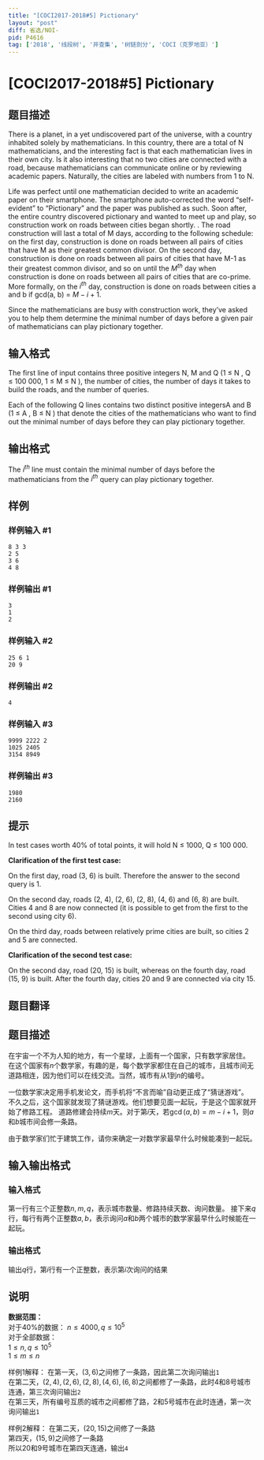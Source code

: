 ```yaml
---
title: "[COCI2017-2018#5] Pictionary"
layout: "post"
diff: 省选/NOI-
pid: P4616
tag: ['2018', '线段树', '并查集', '树链剖分', 'COCI（克罗地亚）']
---
```

# [COCI2017-2018#5] Pictionary
## 题目描述

There is a planet, in a yet undiscovered part of the universe, with a country inhabited solely
by mathematicians. In this country, there are a total of ​N mathematicians, and the interesting
fact is that each mathematician lives in their own city. Is it also interesting that no two cities
are connected with a road, because mathematicians can communicate online or by
reviewing academic papers. Naturally, the cities are labeled with numbers from 1 to ​N.

Life was perfect until one mathematician decided to write an academic paper on their
smartphone. The smartphone auto-corrected the word “self-evident” to “Pictionary” and the
paper was published as such. Soon after, the entire country discovered pictionary and
wanted to meet up and play, so construction work on roads between cities began shortly.
.
The road construction will last a total of ​M days, according to the following schedule: on the
first day, construction is done on roads between all pairs of cities that have ​M as their
greatest common divisor. On the second day, construction is done on roads between all
pairs of cities that have ​M-1 as their greatest common divisor, and so on until the ​$M^{th}$ day
when construction is done on roads between all pairs of cities that are co-prime. More
formally, on the $i^{th}$ day, construction is done on roads between cities ​a and ​b if ​gcd(a, b) = $M-i+1$.

Since the mathematicians are busy with construction work, they’ve asked you to help them
determine the minimal number of days before a given pair of mathematicians can play
pictionary together.
## 输入格式

The first line of input contains three positive integers ​N, M
and ​Q
(1 ≤ ​N
, ​Q ≤ 100 000, 1 ≤ ​M
≤ ​N
), the number of cities, the number of days it takes to build the roads, and the number of
queries.

Each of the following ​Q lines contains two distinct positive integers ​A and ​B
(1 ≤ ​A
, ​B ≤ ​N
)
that denote the cities of the mathematicians who want to find out the minimal number of days
before they can play pictionary together.
## 输出格式

The $i^{th}$ line must contain the minimal number of days before the mathematicians from the $i^{th}$ query can play pictionary together.
## 样例

### 样例输入 #1
```
8 3 3
2 5
3 6
4 8
```
### 样例输出 #1
```
3
1
2
```
### 样例输入 #2
```
25 6 1
20 9
```
### 样例输出 #2
```
4
```
### 样例输入 #3
```
9999 2222 2
1025 2405
3154 8949
```
### 样例输出 #3
```
1980
2160
```
## 提示

In test cases worth 40% of total points, it will hold ​N
≤ 1000, ​Q
≤ 100 000.

**Clarification of the first test case:**

On the first day, road (3, 6) is built. Therefore the answer to the second query is 1.

On the second day, roads (2, 4), (2, 6), (2, 8), (4, 6) and (6, 8) are built. Cities 4 and 8 are now
connected (it is possible to get from the first to the second using city 6).

On the third day, roads between relatively prime cities are built, so cities 2 and 5 are connected.

**Clarification of the second test case:**

On the second day, road (20, 15) is built, whereas on the fourth day, road (15, 9) is built. After the
fourth day, cities 20 and 9 are connected via city 15.
## 题目翻译

## 题目描述
在宇宙一个不为人知的地方，有一个星球，上面有一个国家，只有数学家居住。
在这个国家有$n$个数学家，有趣的是，每个数学家都住在自己的城市，且城市间无道路相连，因为他们可以在线交流。当然，城市有从$1$到$n$的编号。

一位数学家决定用手机发论文，而手机将“不言而喻”自动更正成了“猜谜游戏”。
不久之后，这个国家就发现了猜谜游戏。他们想要见面一起玩，于是这个国家就开始了修路工程。
道路修建会持续$m$天。对于第$i$天，若$\gcd(a,b)=m-i+1$，则$a$和$b$城市间会修一条路。

由于数学家们忙于建筑工作，请你来确定一对数学家最早什么时候能凑到一起玩。  

## 输入输出格式
### 输入格式
第一行有三个正整数$n,m,q$，表示城市数量、修路持续天数、询问数量。
接下来$q$行，每行有两个正整数$a,b$，表示询问$a$和$b$两个城市的数学家最早什么时候能在一起玩。

### 输出格式
输出$q$行，第$i$行有一个正整数，表示第$i$次询问的结果

## 说明  
**数据范围：**  
对于$40\%$的数据：
$n≤4000,q≤10^5$  
对于全部数据：  
$1≤n,q≤10^5$  
$1≤m≤n$

样例1解释：
在第一天，$(3,6)$之间修了一条路，因此第二次询问输出`1`  
在第二天，$(2,4),(2,6),(2,8),(4,6),(6,8)$之间都修了一条路，此时$4$和$8$号城市连通，第三次询问输出`2`  
在第三天，所有编号互质的城市之间都修了路，$2$和$5$号城市在此时连通，第一次询问输出`1`

样例2解释：
在第二天，$(20,15)$之间修了一条路  
第四天，$(15,9)$之间修了一条路  
所以$20$和$9$号城市在第四天连通，输出`4`
